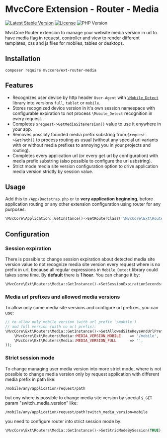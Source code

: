# MvcCore Extension - Router - Media

[![Latest Stable Version](https://img.shields.io/badge/Stable-v4.3.1-brightgreen.svg?style=plastic)](https://github.com/mvccore/ext-router-media/releases)
[![License](https://img.shields.io/badge/Licence-BSD-brightgreen.svg?style=plastic)](https://mvccore.github.io/docs/mvccore/4.0.0/LICENCE.md)
![PHP Version](https://img.shields.io/badge/PHP->=5.3-brightgreen.svg?style=plastic)

MvcCore Router extension to manage your website media version in url
to have media flag in request, controller and view to render different
templates, css and js files for mobiles, tables or desktops.

## Installation
```shell
composer require mvccore/ext-router-media
```

## Features
- Recognizes user device by http header `User-Agent` with [`\Mobile_Detect`](https://github.com/serbanghita/Mobile-Detect) library into versions `full`, `tablet` or `mobile`.
- Stores recognized device version in it's own session namespace with configurable expiration to not process `\Mobile_Detect` recognition in every request.
- Completes `$request->GetMediaSiteVersion()` value to use it enywhere in your app.
- Removes possibly founded media prefix substring from `$request->GetPath()` to 
  process routing as usual (without any special url variants with or without media prefixes 
  to annoying you in your projects and routing).
- Completes every application url (or every get url by configuration) with media prefix substring (also possible to configure the url usbstring).
- Strict mode media site version configuration option to drive application media version strictly by session value.

## Usage
Add this to `/App/Bootstrap.php` or to **very application beginning**, 
before application routing or any other extension configuration
using router for any purposes:
```php
\MvcCore\Application::GetInstance()->SetRouterClass('\MvcCore\Ext\Routers\Media');
```

## Configuration

### Session expiration
There is possible to change session expiration about detected media
site version value to not recognize media site version every request
where is no prefix in url, because all regular expressions in `Mobile_Detect`
library could takes some time. By **default** there is **1 hour**. 
You can change it by:
```php
\MvcCore\Ext\Routers\Media::GetInstance()->SetSessionExpirationSeconds(86400); // day
```

### Media url prefixes and allowed media versions
To allow only some media site versions and configure url prefixes, you can use:
```php
// to allow only mobile version (with url prefix '/mobile') 
// and full version (with no url prefix):
\MvcCore\Ext\Routers\Media::GetInstance()->SetAllowedSiteKeysAndUrlPrefixes(array(
	\MvcCore\Ext\Routers\Media::MEDIA_VERSION_MOBILE	=> '/mobile',
	\MvcCore\Ext\Routers\Media::MEDIA_VERSION_FULL		=> '',			// empty string as last item!
));
```

### Strict session mode
To change managing user media version into more strict mode,
where is not possible to change media version only by request 
application with different media prefix in path like:
```
/mobile/any/application/request/path
```
but ony where is possible to change media site version by 
special `$_GET` param "switch_media_version" like:
```
/mobile/any/application/request/path?switch_media_version=mobile
```
you need to configure router into strict session mode by:
```php
\MvcCore\Ext\Routers\Media::GetInstance()->SetStricModeBySession(TRUE);
```
